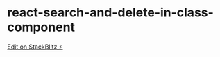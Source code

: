 # react-search-and-delete-in-class-component

[Edit on StackBlitz ⚡️](https://stackblitz.com/edit/react-sufxrp)